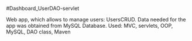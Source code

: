 #Dashboard_UserDAO-servlet

Web app, which allows to manage users: UsersCRUD.
Data needed for the app was obtained from MySQL Database.
Used: MVC, servlets, OOP, MySQL, DAO class, Maven
